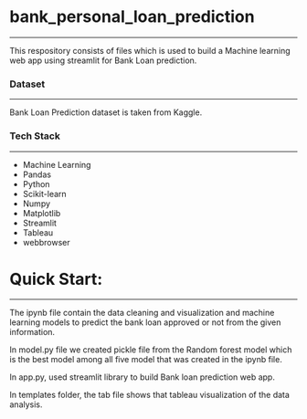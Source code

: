 # bank_personal_loan_prediction
---
This respository consists of files which is used to build a Machine learning web app using streamlit for Bank Loan prediction.

### Dataset
---
Bank Loan Prediction dataset is taken from Kaggle.

### Tech Stack
---
* Machine Learning
* Pandas
* Python
* Scikit-learn
* Numpy
* Matplotlib
* Streamlit
* Tableau
* webbrowser

# Quick Start:
---

The ipynb file contain the data cleaning and visualization and machine learning models to predict the bank loan approved or not from the given information.

In model.py file we created pickle file from the Random forest model which is the best model among all five model that was created in the ipynb file.

In app.py, used streamlit library to build Bank loan prediction web app.

In templates folder, the tab file shows that tableau visualization of the data analysis.
